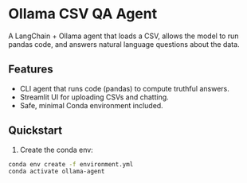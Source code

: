 # Ollama CSV QA Agent

A LangChain + Ollama agent that loads a CSV, allows the model to run pandas code, and answers natural language questions about the data.

## Features
- CLI agent that runs code (pandas) to compute truthful answers.
- Streamlit UI for uploading CSVs and chatting.
- Safe, minimal Conda environment included.

## Quickstart

1. Create the conda env:
```bash
conda env create -f environment.yml
conda activate ollama-agent

